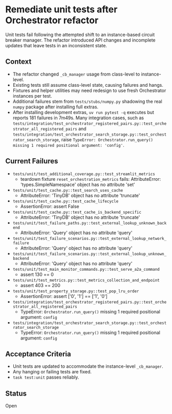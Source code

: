 # Remediate unit tests after Orchestrator refactor

Unit tests fail following the attempted shift to an instance-based circuit
breaker manager. The refactor introduced API changes and incomplete updates that
leave tests in an inconsistent state.

## Context
- The refactor changed `_cb_manager` usage from class-level to instance-level.
- Existing tests still assume class-level state, causing failures and hangs.
- Fixtures and helper utilities may need redesign to use fresh Orchestrator
  instances per test.
- Additional failures stem from `tests/stubs/numpy.py` shadowing the real
  `numpy` package after installing full extras.
- After installing development extras, `uv run pytest -q` executes but
  reports 181 failures in 7m49s. Many integration cases, such as
  `tests/integration/test_orchestrator_registered_pairs.py::test_orchestrator_all_registered_pairs`
  and `tests/integration/test_orchestrator_search_storage.py::test_orchestrator_search_storage`,
  raise `TypeError: Orchestrator.run_query() missing 1 required positional argument: 'config'`.

## Current Failures
- `tests/unit/test_additional_coverage.py::test_streamlit_metrics`
  - teardown fixture `reset_orchestration_metrics` fails: AttributeError: 'types.SimpleNamespace' object has no attribute 'set'
- `tests/unit/test_cache.py::test_search_uses_cache`
  - AttributeError: 'TinyDB' object has no attribute 'truncate'
- `tests/unit/test_cache.py::test_cache_lifecycle`
  - AssertionError: assert False
- `tests/unit/test_cache.py::test_cache_is_backend_specific`
  - AttributeError: 'TinyDB' object has no attribute 'truncate'
- `tests/unit/test_failure_paths.py::test_external_lookup_unknown_backend`
  - AttributeError: 'Query' object has no attribute 'query'
- `tests/unit/test_failure_scenarios.py::test_external_lookup_network_failure`
  - AttributeError: 'Query' object has no attribute 'query'
- `tests/unit/test_failure_scenarios.py::test_external_lookup_unknown_backend`
  - AttributeError: 'Query' object has no attribute 'query'
- `tests/unit/test_main_monitor_commands.py::test_serve_a2a_command`
  - assert 130 == 0
- `tests/unit/test_metrics.py::test_metrics_collection_and_endpoint`
  - assert 403 == 200
- `tests/unit/test_property_storage.py::test_pop_lru_order`
  - AssertionError: assert ['0', '1'] == ['1', '0']
- `tests/integration/test_orchestrator_registered_pairs.py::test_orchestrator_all_registered_pairs`
  - TypeError: `Orchestrator.run_query()` missing 1 required positional argument: `config`
- `tests/integration/test_orchestrator_search_storage.py::test_orchestrator_search_storage`
  - TypeError: `Orchestrator.run_query()` missing 1 required positional argument: `config`

## Acceptance Criteria
- Unit tests are updated to accommodate the instance-level `_cb_manager`.
- Any hanging or failing tests are fixed.
- `task test:unit` passes reliably.

## Status
Open

